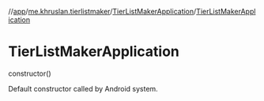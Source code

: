 //[app](../../../index.md)/[me.khruslan.tierlistmaker](../index.md)/[TierListMakerApplication](index.md)/[TierListMakerApplication](-tier-list-maker-application.md)

# TierListMakerApplication

constructor()

Default constructor called by Android system.
